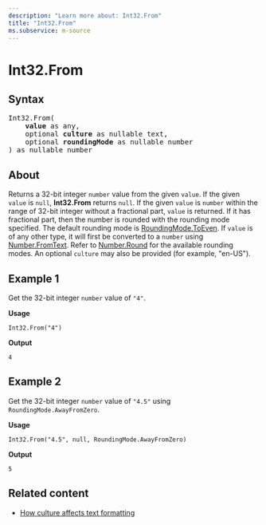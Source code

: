 ```yaml
---
description: "Learn more about: Int32.From"
title: "Int32.From"
ms.subservice: m-source
---
```

# Int32.From

## Syntax

<pre>
Int32.From(
    <b>value</b> as any,
    optional <b>culture</b> as nullable text,
    optional <b>roundingMode</b> as nullable number
) as nullable number
</pre>

## About

Returns a 32-bit integer `number` value from the given `value`. If the given `value` is `null`, **Int32.From** returns `null`. If the given `value` is `number` within the range of 32-bit integer without a fractional part, `value` is returned. If it has fractional part, then the number is rounded with the rounding mode specified. The default rounding mode is [RoundingMode.ToEven](roundingmode-type.md). If `value` is of any other type, it will first be converted to a `number` using [Number.FromText](number-fromtext.md). Refer to [Number.Round](number-round.md) for the available rounding modes. An optional `culture` may also be provided (for example, "en-US").

## Example 1

Get the 32-bit integer `number` value of `"4"`.

**Usage**

```powerquery-m
Int32.From("4")
```

**Output**

`4`

## Example 2

Get the 32-bit integer `number` value of `"4.5"` using `RoundingMode.AwayFromZero`.

**Usage**

```powerquery-m
Int32.From("4.5", null, RoundingMode.AwayFromZero)
```

**Output**

`5`

## Related content

* [How culture affects text formatting](how-culture-affects-text-formatting.md)
